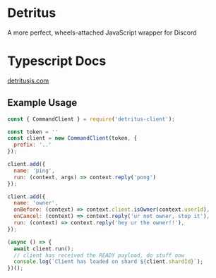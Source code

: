 # Detritus
A more perfect, wheels-attached JavaScript wrapper for Discord

# Typescript Docs
[detritusjs.com](https://detritusjs.com)


## Example Usage
```js
const { CommandClient } = require('detritus-client');

const token = ''
const client = new CommandClient(token, {
  prefix: '..'
});

client.add({
  name: 'ping',
  run: (context, args) => context.reply('pong')
});

client.add({
  name: 'owner',
  onBefore: (context) => context.client.isOwner(context.userId),
  onCancel: (context) => context.reply('ur not owner, stop it'),
  run: (context) => context.reply('hey ur the owner!!'),
});

(async () => {
  await client.run();
  // client has received the READY payload, do stuff now
  console.log(`Client has loaded on shard ${client.shardId}`);
})();
```
